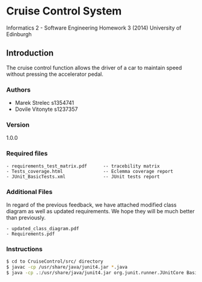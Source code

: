 Cruise Control System
===
Informatics 2 - Software Engineering Homework 3 (2014)
University of Edinburgh

## Introduction

The cruise control function allows the driver of a car to maintain speed without pressing the accelerator pedal.

### Authors
* Marek Strelec s1354741
* Dovile Vitonyte s1237357

### Version
1.0.0

### Required files
    - requirements_test_matrix.pdf      -- tracebility matrix
    - Tests_coverage.html               -- Eclemma coverage report
    - JUnit_BasicTests.xml              -- JUnit tests report

### Additional Files
In regard of the previous feedback, we have attached
modified class diagram as well as updated requirements.
We hope they will be much better than previously.

    - updated_class_diagram.pdf
    - Requirements.pdf

### Instructions

```sh
$ cd to CruiseControl/src/ directory
$ javac -cp /usr/share/java/junit4.jar *.java
$ java -cp .:/usr/share/java/junit4.jar org.junit.runner.JUnitCore BasicTests
```
